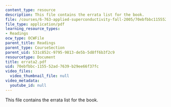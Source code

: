 ```yaml
---
content_type: resource
description: This file contains the errata list for the book.
file: /courses/6-763-applied-superconductivity-fall-2005/70ebfbbc115552ad7639b29ee66f37fc_errata2.pdf
file_type: application/pdf
learning_resource_types:
- Readings
ocw_type: OCWFile
parent_title: Readings
parent_type: CourseSection
parent_uid: 531c852c-9795-9813-de5b-5d8ff6b3f2c9
resourcetype: Document
title: errata2.pdf
uid: 70ebfbbc-1155-52ad-7639-b29ee66f37fc
video_files:
  video_thumbnail_file: null
video_metadata:
  youtube_id: null
---
```

This file contains the errata list for the book.

